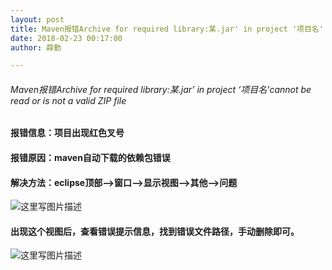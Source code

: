 ```yaml
---
layout: post
title: Maven报错Archive for required library:某.jar' in project '项目名'
date: 2018-02-23 00:17:00
author: 薛勤

---
```

###### Maven报错Archive for required library:某.jar’ in project ‘项目名’cannot be read or is not a valid ZIP file

#### 报错信息：项目出现红色叉号

#### 报错原因：maven自动下载的依赖包错误

#### 解决方法：eclipse顶部–>窗口–>显示视图–>其他–>问题

![这里写图片描述](https://img-blog.csdn.net/20180223000034412?watermark/2/text/aHR0cDovL2Jsb2cuY3Nkbi5uZXQveXVlc2h1dG9uZzEyMw/font/5a6L5L2T/fontsize/400/fill/I0JBQkFCMA/dissolve/70)

#### 出现这个视图后，查看错误提示信息，找到错误文件路径，手动删除即可。

![这里写图片描述](https://img-blog.csdn.net/20180223000043529?watermark/2/text/aHR0cDovL2Jsb2cuY3Nkbi5uZXQveXVlc2h1dG9uZzEyMw/font/5a6L5L2T/fontsize/400/fill/I0JBQkFCMA/dissolve/70)




